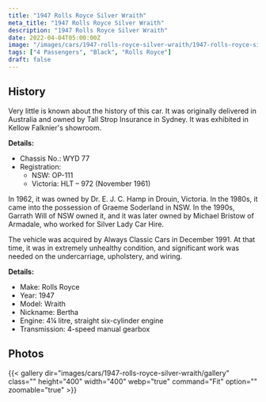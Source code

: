 ```yaml
---
title: "1947 Rolls Royce Silver Wraith"
meta_title: "1947 Rolls Royce Silver Wraith"
description: "1947 Rolls Royce Silver Wraith"
date: 2022-04-04T05:00:00Z
image: "/images/cars/1947-rolls-royce-silver-wraith/1947-rolls-royce-silver-wraith.jpg"
tags: ["4 Passengers", "Black", "Rolls Royce"]
draft: false
---
```

## History
Very little is known about the history of this car. It was originally delivered in Australia and owned by Tall Strop Insurance in Sydney. It was exhibited in Kellow Falknier's showroom.

**Details:**
- Chassis No.: WYD 77
- Registration:
  - NSW: OP-111
  - Victoria: HLT – 972 (November 1961)

In 1962, it was owned by Dr. E. J. C. Hamp in Drouin, Victoria. In the 1980s, it came into the possession of Graeme Soderland in NSW. In the 1990s, Garrath Will of NSW owned it, and it was later owned by Michael Bristow of Armadale, who worked for Silver Lady Car Hire.

The vehicle was acquired by Always Classic Cars in December 1991. At that time, it was in extremely unhealthy condition, and significant work was needed on the undercarriage, upholstery, and wiring.

**Details:**
- Make: Rolls Royce
- Year: 1947
- Model: Wraith
- Nickname: Bertha
- Engine: 4¼ litre, straight six-cylinder engine
- Transmission: 4-speed manual gearbox

## Photos
{{< gallery dir="images/cars/1947-rolls-royce-silver-wraith/gallery" class="" height="400" width="400" webp="true" command="Fit" option="" zoomable="true" >}}
